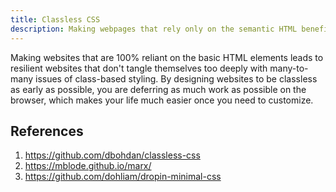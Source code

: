 ```yaml
---
title: Classless CSS
description: Making webpages that rely only on the semantic HTML benefits the users and developers alike.
---
```


Making websites that are 100% reliant on the basic HTML elements leads to resilient websites that don't tangle themselves too deeply with many-to-many issues of class-based styling. By designing websites to be classless as early as possible, you are deferring as much work as possible on the browser, which makes your life much easier once you need to customize.

## References

1. https://github.com/dbohdan/classless-css
1. https://mblode.github.io/marx/
1. https://github.com/dohliam/dropin-minimal-css
